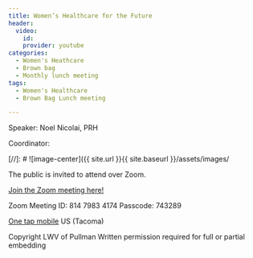 ```yaml
---
title: Women’s Healthcare for the Future
header:
  video:
    id:
    provider: youtube
categories:
  - Women's Heathcare
  - Brown bag
  - Monthly lunch meeting
tags:
  - Women's Healthcare
  - Brown Bag Lunch meeting

---
```


Speaker: Noel Nicolai, PRH

Coordinator:


[//]: # ![image-center]({{ site.url }}{{ site.baseurl }}/assets/images/

  The public is invited to attend over Zoom.

[Join the Zoom meeting here!](https://us02web.zoom.us/j/81479834174?pwd=Z3p4YnJKclZkNXRBQjBqVi9qWTY1dz09)

Zoom Meeting ID: 814 7983 4174  Passcode: 743289

[One tap mobile](tel:+12532158782,,81479834174#) US (Tacoma)

Copyright LWV of Pullman
Written permission required for full or partial embedding

<!---change the title to whatever you want the post to be titled
change the ID out to the end of the youtube link https://youtu.be/r61ARK4Qv9c -->
